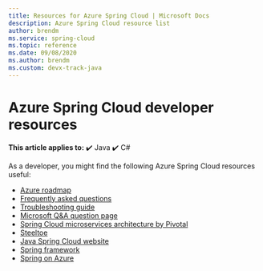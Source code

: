 ```yaml
---
title: Resources for Azure Spring Cloud | Microsoft Docs
description: Azure Spring Cloud resource list
author: brendm
ms.service: spring-cloud
ms.topic: reference
ms.date: 09/08/2020
ms.author: brendm
ms.custom: devx-track-java
---
```


# Azure Spring Cloud developer resources

**This article applies to:** ✔️ Java ✔️ C#

As a developer, you might find the following Azure Spring Cloud resources useful:

* [Azure roadmap](https://azure.microsoft.com/updates)
* [Frequently asked questions](./faq.md)
* [Troubleshooting guide](./troubleshoot.md)
* [Microsoft Q&A question page](/answers/topics/azure-spring-cloud.html)
* [Spring Cloud microservices architecture by Pivotal](https://docs.pivotal.io/spring-cloud-services/1-5/common/index.html)
* [Steeltoe](https://steeltoe.io/)
* [Java Spring Cloud website](https://spring.io/)
* [Spring framework](https://cloud.spring.io/spring-cloud-azure/)
* [Spring on Azure](/azure/developer/java/spring-framework/)